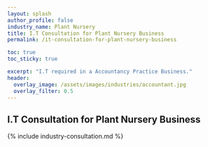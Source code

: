 ```yaml
---
layout: splash 
author_profile: false 
industry_name: Plant Nursery
title: I.T Consultation for Plant Nursery Business
permalink: /it-consultation-for-plant-nursery-business

toc: true
toc_sticky: true

excerpt: "I.T required in a Accountancy Practice Business."
header:
  overlay_image: /assets/images/industries/accountant.jpg
  overlay_filter: 0.5 
---
```


## I.T Consultation for Plant Nursery Business

{% include industry-consultation.md %}
